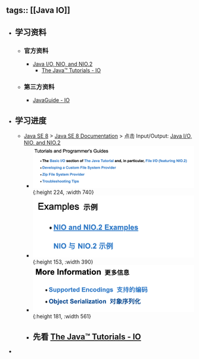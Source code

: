 tags:: [[Java IO]]
---

- ## 学习资料
	- ### 官方资料
		- [Java I/O, NIO, and NIO.2](https://docs.oracle.com/javase/8/docs/technotes/guides/io/index.html)
			- [The Java™ Tutorials - IO](https://docs.oracle.com/javase/tutorial/essential/io/index.html)
	- ### 第三方资料
		- [JavaGuide - IO](https://javaguide.cn/java/io/io-basis.html)
- ## 学习进度
	- [Java SE 8](https://docs.oracle.com/javase/8/) > [Java SE 8 Documentation](https://docs.oracle.com/javase/8/docs/) > 点击 Input/Output: [Java I/O, NIO, and NIO.2](https://docs.oracle.com/javase/8/docs/technotes/guides/io/index.html)
		- ![image.png](../assets/image_1760234914782_0.png){:height 224, :width 740}
		- ![image.png](../assets/image_1760235251334_0.png){:height 153, :width 390}
		- ![image.png](../assets/image_1760235272448_0.png){:height 181, :width 561}
		- 先看 [The Java™ Tutorials - IO](https://docs.oracle.com/javase/tutorial/essential/io/index.html)
			-
-